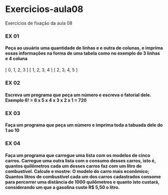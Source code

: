 # Exercicios-aula08
 Exercícios de fixação da aula 08

### EX 01
#### Peça ao usuário uma quantidade de linhas e e outra de colunas, e imprima essas informações na forma de uma tabela como no exemplo de 3 linhas e 4 coluna
[ 0, 1, 2, 3 ]
[ 1, 2, 3, 4 ]
[ 2, 3, 4, 5 ]

### EX 02
#### Escreva um programa que peça um número e escreva o fatorial dele. Exemplo 6! = 6 x 5 x 4 x 3 x 2 x 1 = 720

### EX 03
#### Faça um programa que peça um número e imprima toda a tabuada dele do 1 ao 10

### EX 04
#### Faça um programa que carregue uma lista com os modelos de cinco carros. Carregue uma outra lista com o consumo desses carros, isto é, quantos quilômetros cada um desses carros faz com um litro de combustível. Calcule e mostre: O modelo do carro mais econômico; Quantos litros de combustível cada um dos carros cadastrados consome para percorrer uma distância de 1000 quilômetros e quanto isto custará, considerando um que a gasolina custe R$ 5,50 o litro.


